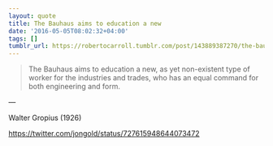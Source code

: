 ```yaml
---
layout: quote
title: The Bauhaus aims to education a new
date: '2016-05-05T08:02:32+04:00'
tags: []
tumblr_url: https://robertocarroll.tumblr.com/post/143889387270/the-bauhaus-aims-to-education-a-new-as-yet
---
```

<blockquote>The Bauhaus aims to education a new, as yet non-existent type of worker for the industries and trades, who has an equal command for both engineering and form.</blockquote>&#8212;<p>Walter Gropius (1926)</p>

<p><a href="https://twitter.com/jongold/status/727615948644073472">https://twitter.com/jongold/status/727615948644073472</a></p>
